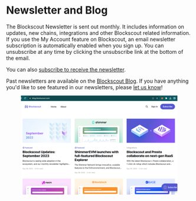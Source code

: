 # Newsletter and Blog

The Blockscout Newsletter is sent out monthly. It includes information on updates, new chains, integrations and other Blockscout related information. If you use the My Account feature on Blockscout, an email newsletter subscription is automatically enabled when you sign up. You can unsubscribe at any time by clicking the unsubscribe link at the bottom of the email.&#x20;

You can also [subscribe to receive the newsletter](https://www.blog.blockscout.com/).

Past newsletters are available on the [Blockscout Blog](https://www.blog.blockscout.com/). If you have anything you'd like to see featured in our newsletters, please [let us know](https://www.blockscout.com/#contact-us)!

<figure><img src="../.gitbook/assets/blockscout-blog.png" alt=""><figcaption></figcaption></figure>

